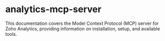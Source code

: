 # analytics-mcp-server

This documentation covers the Model Context Protocol (MCP) server for Zoho Analytics, providing information on installation, setup, and available tools.